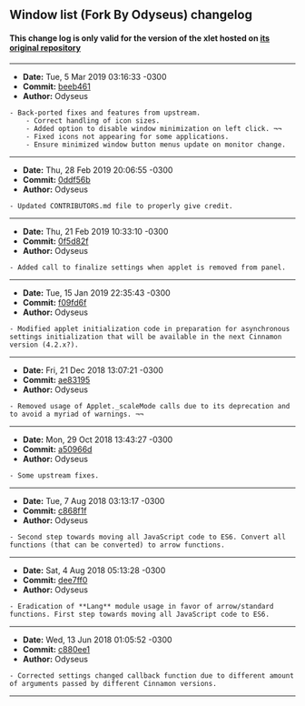 ## Window list (Fork By Odyseus) changelog

#### This change log is only valid for the version of the xlet hosted on [its original repository](https://gitlab.com/Odyseus/CinnamonTools)

***

- **Date:** Tue, 5 Mar 2019 03:16:33 -0300
- **Commit:** [beeb461](https://gitlab.com/Odyseus/CinnamonTools/commit/beeb461)
- **Author:** Odyseus

```
- Back-ported fixes and features from upstream.
    - Correct handling of icon sizes.
    - Added option to disable window minimization on left click. ¬¬
    - Fixed icons not appearing for some applications.
    - Ensure minimized window button menus update on monitor change.

```

***

- **Date:** Thu, 28 Feb 2019 20:06:55 -0300
- **Commit:** [0ddf56b](https://gitlab.com/Odyseus/CinnamonTools/commit/0ddf56b)
- **Author:** Odyseus

```
- Updated CONTRIBUTORS.md file to properly give credit.

```

***

- **Date:** Thu, 21 Feb 2019 10:33:10 -0300
- **Commit:** [0f5d82f](https://gitlab.com/Odyseus/CinnamonTools/commit/0f5d82f)
- **Author:** Odyseus

```
- Added call to finalize settings when applet is removed from panel.

```

***

- **Date:** Tue, 15 Jan 2019 22:35:43 -0300
- **Commit:** [f09fd6f](https://gitlab.com/Odyseus/CinnamonTools/commit/f09fd6f)
- **Author:** Odyseus

```
- Modified applet initialization code in preparation for asynchronous settings initialization that will be available in the next Cinnamon version (4.2.x?).

```

***

- **Date:** Fri, 21 Dec 2018 13:07:21 -0300
- **Commit:** [ae83195](https://gitlab.com/Odyseus/CinnamonTools/commit/ae83195)
- **Author:** Odyseus

```
- Removed usage of Applet._scaleMode calls due to its deprecation and to avoid a myriad of warnings. ¬¬

```

***

- **Date:** Mon, 29 Oct 2018 13:43:27 -0300
- **Commit:** [a50966d](https://gitlab.com/Odyseus/CinnamonTools/commit/a50966d)
- **Author:** Odyseus

```
- Some upstream fixes.

```

***

- **Date:** Tue, 7 Aug 2018 03:13:17 -0300
- **Commit:** [c868f1f](https://gitlab.com/Odyseus/CinnamonTools/commit/c868f1f)
- **Author:** Odyseus

```
- Second step towards moving all JavaScript code to ES6. Convert all functions (that can be converted) to arrow functions.

```

***

- **Date:** Sat, 4 Aug 2018 05:13:28 -0300
- **Commit:** [dee7ff0](https://gitlab.com/Odyseus/CinnamonTools/commit/dee7ff0)
- **Author:** Odyseus

```
- Eradication of **Lang** module usage in favor of arrow/standard functions. First step towards moving all JavaScript code to ES6.

```

***

- **Date:** Wed, 13 Jun 2018 01:05:52 -0300
- **Commit:** [c880ee1](https://gitlab.com/Odyseus/CinnamonTools/commit/c880ee1)
- **Author:** Odyseus

```
- Corrected settings changed callback function due to different amount of arguments passed by different Cinnamon versions.

```

***

